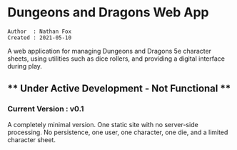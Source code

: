 # Dungeons and Dragons Web App

```
Author  : Nathan Fox
Created : 2021-05-10
```

A web application for managing Dungeons and Dragons 5e character sheets, using
utilities such as dice rollers, and providing a digital interface during play.

## \*\* Under Active Development - Not Functional \*\*

### Current Version : v0.1

A completely minimal version. One static site with no server-side processing.
No persistence, one user, one character, one die, and a limited character
sheet.
